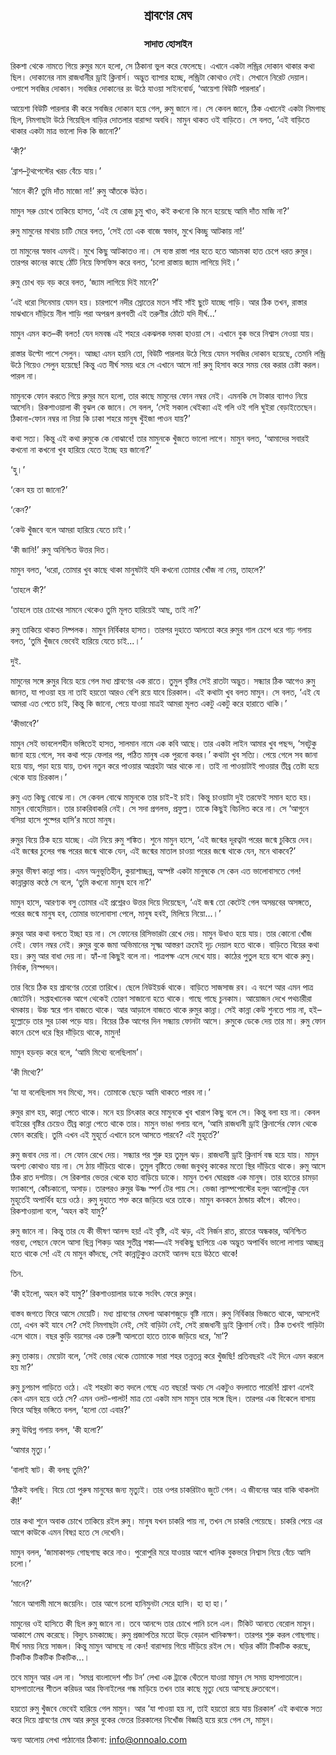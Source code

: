 <div align=center><h2 align=center>শ্রাবণের মেঘ</h4><h3 align=center>সাদাত হোসাইন</h3>
</div>

রিকশা থেকে নামতে গিয়ে রুমুর মনে হলো, সে ঠিকানা ভুল করে ফেলেছে। এখানে একটা লন্ড্রির দোকান থাকার কথা ছিল। দোকানের নাম রাজধানীর ড্রাই ক্লিনার্স। অদ্ভুত ব্যাপার হচ্ছে, লন্ড্রিটা কোথাও নেই। সেখানে নিরেট দেয়াল। ওপাশে সবজির দোকান। সবজির দোকানের রং উঠে যাওয়া সাইনবোর্ড, ‘আয়েশা বিউটি পারলার’।

আয়েশা বিউটি পারলার কী করে সবজির দোকান হয়ে গেল, রুমু জানে না। সে কেবল জানে, ঠিক এখানেই একটা নিমগাছ ছিল, নিমগাছটা উঠে গিয়েছিল বাড়ির দোতলার বারান্দা অবধি। মামুন থাকত ওই বাড়িতে। সে বলত, ‘এই বাড়িতে থাকার একটা মাত্র ভালো দিক কি জানো?’

‘কী?’

‘ব্রাশ–টুথপেস্টের খরচ বেঁচে যায়।’

‘মানে কী? তুমি দাঁত মাজো না!’ রুমু আঁতকে উঠত।

মামুন সরু চোখে তাকিয়ে হাসত, ‘এই যে রোজ চুমু খাও, কই কখনো কি মনে হয়েছে আমি দাঁত মাজি না?’

রুমু মামুনের মাথায় চাটি মেরে বলত, ‘সেই তো এক বাজে স্বভাব, মুখে কিচ্ছু আটকায় না!’

তা মামুনের স্বভাব এমনই। মুখে কিছু আটকাতও না। সে ব্যস্ত রাস্তা পার হতে হতে আচমকা হাত চেপে ধরত রুমুর। তারপর কানের কাছে ঠোঁট নিয়ে ফিসফিস করে বলত, ‘চলো রাস্তায় জ্যাম লাগিয়ে দিই।’

রুমু চোখ বড় বড় করে বলত, ‘জ্যাম লাগিয়ে দিই মানে?’

‘এই ধরো সিনেমায় যেমন হয়। চারপাশে নদীর স্রোতের মতন সাঁই সাঁই ছুটে যাচ্ছে গাড়ি। আর ঠিক তখন, রাস্তার মাঝখানে দাঁড়িয়ে নীল শাড়ি পরা অপরূপ রূপবতী এই তরুণীর ঠোঁটে যদি দীর্ঘ...’

মামুন এমন কত–কী বলত! যেন দমবন্ধ এই শহরে একঝলক দমকা হাওয়া সে। এখানে বুক ভরে নিশ্বাস নেওয়া যায়।

রাস্তার উল্টো পাশে সেলুন। আচ্ছা এমন হয়নি তো, বিউটি পারলার উঠে গিয়ে যেমন সবজির দোকান হয়েছে, তেমনি লন্ড্রি উঠে গিয়েও সেলুন হয়েছে! কিন্তু এত দীর্ঘ সময় ধরে সে এখানে আসে না! রুমু হিসাব করে সময় বের করার চেষ্টা করল। পারল না।

মামুনকে ফোন করতে গিয়ে রুমুর মনে হলো, তার কাছে মামুনের ফোন নম্বর নেই। এমনকি সে টাকার ব্যাগও নিয়ে আসেনি। রিকশাওয়ালা কী বুঝল কে জানে। সে বলল, ‘সেই সকাল থেইক্যা এই গলি ওই গলি ঘুইরা বেড়াইতেছেন। ঠিকানা-ফোন নম্বর না নিয়া কি ঢাকা শহরে মানুষ খুঁইজা পাওন যায়?’

কথা সত্য। কিন্তু এই কথা রুমুকে কে বোঝাবে! তার মামুনকে খুঁজতে ভালো লাগে। মামুন বলত, ‘আমাদের সবারই কখনো না কখনো খুব হারিয়ে যেতে ইচ্ছে হয় জানো?’

‘হু।’

‘কেন হয় তা জানো?’

‘কেন?’

‘কেউ খুঁজবে বলে আমরা হারিয়ে যেতে চাই।’

‘কী জানি!’ রুমু অনিশ্চিত উত্তর দিত।

মামুন বলত, ‘ধরো, তোমার খুব কাছে থাকা মানুষটাই যদি কখনো তোমার খোঁজ না নেয়, তাহলে?’

‘তাহলে কী?’

‘তাহলে তার চোখের সামনে থেকেও তুমি মূলত হারিয়েই আছ, তাই না?’

রুমু তাকিয়ে থাকত নিষ্পলক। মামুন নির্বিকার হাসত। তারপর দুহাতে আলতো করে রুমুর গাল চেপে ধরে গাঢ় গলায় বলত, ‘তুমি খুঁজবে ভেবেই হারিয়ে যেতে চাই...।’

দুই.

মামুনের সঙ্গে রুমুর বিয়ে হয়ে গেল মধ্য শ্রাবণের এক রাতে। তুমুল বৃষ্টির সেই রাতটা অদ্ভুত। সন্ধ্যার ঠিক আগেও রুমু জানত, যা পাওয়া হয় না তাই হয়তো আরও বেশি রয়ে যাবে চিরকাল। এই কথাটা খুব বলত মামুন। সে বলত, ‘এই যে আমরা এত পেতে চাই, কিন্তু কি জানো, পেয়ে যাওয়া মাত্রই আমরা মূলত একটু একটু করে হারাতে থাকি।’

‘কীভাবে?’

মামুন সেই ভাবলেশহীন ভঙ্গিতেই হাসত, সালমান নামে এক কবি আছে। তার একটা লাইন আমার খুব পছন্দ, ‘সবটুকু জানা হয়ে গেলে, সব কথা পড়ে ফেলার পর, পঠিত মানুষ এক পুরনো কবর।’ কথাটা খুব সত্যি। পেয়ে গেলে সব জানা হয়ে যায়, পড়া হয়ে যায়, তখন নতুন করে পাওয়ার আগ্রহটা আর থাকে না। তাই না পাওয়াটাই পাওয়ার তীব্র তেষ্টা হয়ে থেকে যায় চিরকাল।’

রুমু এত কিছু বোঝে না। সে কেবল বোঝে মামুনকে তার চাই-ই চাই। কিন্তু চাওয়াটা দুই তরফেই সমান হতে হয়। মামুন বোহেমিয়ান। তার চাকরিবাকরি নেই। সে সদা প্রগলভ, প্রফুল্ল। তাকে কিছুই বিচলিত করে না। সে ‘আগুনে বসিয়া হাসে পুষ্পের হাসি’র মতো মানুষ।

রুমুর বিয়ে ঠিক হয়ে যাচ্ছে। এটা নিয়ে রুমু শঙ্কিত। শুনে মামুন হাসে, ‘এই জন্মের দূরত্বটা পরের জন্মে চুকিয়ে দেব। এই জন্মের চুলের গন্ধ পরের জন্মে থাকে যেন, এই জন্মের মাতাল চাওয়া পরের জন্মে থাকে যেন, মনে থাকবে?’

রুমুর ভীষণ কান্না পায়। এমন অনুভূতিহীন, কুয়াশাচ্ছন্ন, অস্পষ্ট একটা মানুষকে সে কেন এত ভালোবাসতে গেল! কান্নাক্লান্ত কণ্ঠে সে বলে, ‘তুমি কখনো মানুষ হবে না?’

মামুন হাসে, আরণ্যক বসু তোমার এই প্রশ্নেরও উত্তর দিয়ে দিয়েছেন, ‘এই জন্ম তো কেটেই গেল অসম্ভবের অসঙ্গতে, পরের জন্মে মানুষ হব, তোমার ভালোবাসা পেলে, মানুষ হবই, মিলিয়ে নিয়ো...।’

রুমুর আর কথা বলতে ইচ্ছা হয় না। সে ফোনের রিসিভারটা রেখে দেয়। মামুন উধাও হয়ে যায়। তার কোনো খোঁজ নেই। ফোন নম্বর নেই। রুমুর বুকে জমা অভিমানের সূক্ষ্ম আস্তরণ ক্রমেই দৃঢ় দেয়াল হতে থাকে। বাড়িতে বিয়ের কথা হয়। রুমু আর বাধা দেয় না। হ্যাঁ-না কিছুই বলে না। পাত্রপক্ষ এসে দেখে যায়। কাঠের পুতুল হয়ে বসে থাকে রুমু। নির্বাক, নিস্পন্দন।

তার বিয়ে ঠিক হয় শ্রাবণের তেরো তারিখে। ছেলে নিউইয়র্ক থাকে। বাড়িতে সাজসাজ রব। এ বংশে আর এমন পাত্র জোটেনি। সপ্তাহখানেক আগে থেকেই তোরণ সাজানো হতে থাকে। গাছে গাছে চুনকাম। আয়োজন দেখে পথচারীরা থমকায়। উচ্চ স্বরে গান বাজতে থাকে। আর আড়ালে বাজতে থাকে রুমুর কান্না। সেই কান্না কেউ শুনতে পায় না, হই–হুল্লোড়ে তার সুর ঢাকা পড়ে যায়। বিয়ের ঠিক আগের দিন সন্ধ্যায় ফোনটা আসে। রুমুকে ডেকে দেয় তার মা। রুমু ফোন কানে চেপে ধরে স্থির দাঁড়িয়ে থাকে, মামুন!

মামুন হড়বড় করে বলে, ‘আমি মিথ্যে বলেছিলাম’।

‘কী মিথ্যে?’

‘যা যা বলেছিলাম সব মিথ্যে, সব। তোমাকে ছেড়ে আমি থাকতে পারব না।’

রুমুর রাগ হয়, কান্না পেতে থাকে। মনে হয় চিৎকার করে মামুনকে খুব খারাপ কিছু বলে সে। কিন্তু বলা হয় না। কেবল বাইরের বৃষ্টির চেয়েও তীব্র কান্না পেতে থাকে তার। মামুন ভাঙা গলায় বলে, ‘আমি রাজধানী ড্রাই ক্লিনার্সের ফোন থেকে ফোন করেছি। তুমি এখন এই মুহূর্তে এখানে চলে আসতে পারবে? এই মুহূর্তে?’

রুমু জবাব দেয় না। সে ফোন রেখে দেয়। সন্ধ্যার পর শুরু হয় তুমুল ঝড়। রাজধানী ড্রাই ক্লিনার্স বন্ধ হয়ে যায়। মামুন অবশ্য কোথাও যায় না। সে ঠায় দাঁড়িয়ে থাকে। তুমুল বৃষ্টিতে ভেজা জবুথবু কাকের মতো স্থির দাঁড়িয়ে থাকে। রুমু আসে ঠিক রাত দশটায়। সে রিকশার ভেতর থেকে হাত বাড়িয়ে ডাকে। মামুন তখন ঘোরগ্রস্ত এক মানুষ। তার হাতের চামড়া ফ্যাকাশে, কোঁচকানো, অসাড়। তারপরও রুমুর উষ্ণ স্পর্শ টের পায় সে। ভেজা ল্যাম্পপোস্টের হলুদ আলোটুকু যেন মুহূর্তেই অপার্থিব হয়ে ওঠে। রুমু দুহাতে শক্ত করে জড়িয়ে ধরে তাকে। মামুন কনকনে ঠান্ডায় কাঁপে। কাঁদেও। রিকশাওয়ালা বলে, ‘অহন কই যামু?’

রুমু জানে না। কিন্তু তার যে কী ভীষণ আনন্দ হয়! এই বৃষ্টি, এই ঝড়, এই নির্জন রাত, রাতের অন্ধকার, অনিশ্চিত গন্তব্য, পেছনে ফেলে আসা ছিন্ন শিকড় আর সুতীব্র শঙ্কা—এই সবকিছু ছাপিয়ে এক অদ্ভুত অপার্থিব ভালো লাগায় আচ্ছন্ন হতে থাকে সে! এই যে মামুন কাঁদছে, সেই কান্নাটুকুও ক্রমেই আনন্দ হয়ে উঠতে থাকে!

তিন. 

‘কী হইলো, অহন কই যামু?’ রিকশাওয়ালার ডাকে সংবিৎ ফেরে রুমুর।

বাস্তব জগতে ফিরে আসে মেয়েটি। মধ্য শ্রাবণের মেঘলা আকাশজুড়ে বৃষ্টি নামে। রুমু নির্বিকার ভিজতে থাকে, আসলেই তো, এখন কই যাবে সে? সেই নিমগাছটা নেই, সেই বাড়িটা নেই, সেই রাজধানী ড্রাই ক্লিনার্স নেই। ঠিক তখনই গাড়িটা এসে থামে। বছর কুড়ি বয়সের এক তরুণী আলতো হাতে তাকে জড়িয়ে ধরে, ‘মা’?

রুমু তাকায়। মেয়েটা বলে, ‘সেই ভোর থেকে তোমাকে সারা শহর তন্নতন্ন করে খুঁজছি! প্রতিবছরই এই দিনে এমন করলে হয় মা?’

রুমু চুপচাপ গাড়িতে ওঠে। এই শহরটা কত বদলে গেছে এত বছরে! অথচ সে একটুও বদলাতে পারেনি! শ্রাবণ এলেই কেন এমন হয়ে ওঠে সে? এমন ওলট-পালট! মাত্র তো একটা মাস মামুন তার সঙ্গে ছিল। তারপর এক বিকেলে বাসায় ফিরে অস্থির ভঙ্গিতে বলল, ‘হলো তো এবার?’

রুমু উদ্বিগ্ন গলায় বলল, ‘কী হলো?’

‘আমার মৃত্যু।’

‘বালাই ষাট। কী বলছ তুমি?’

‘ঠিকই বলছি। বিয়ে তো পুরুষ মানুষের জন্য মৃত্যুই। তার ওপর চাকরিটাও জুটে গেল। এ জীবনের আর বাকি থাকলটা কী!’

তার কথা শুনে অবাক চোখে তাকিয়ে রইল রুমু। মানুষ যখন চাকরি পায় না, তখন সে চাকরি পেয়েছে। চাকরি পেয়ে এর আগে কাউকে এমন বিষণ্ণ হতে সে দেখেনি।

মামুন বলল, ‘জামাকাপড় গোছগাছ করে নাও। পুরোপুরি মরে যাওয়ার আগে খানিক বুকভরে নিশ্বাস নিয়ে বেঁচে আসি চলো।’

‘মানে?’

‘মানে আগামী মাসে জয়েনিং। তার আগে চলো হানিমুনটা সেরে হাসি। হা হা হা।’

মামুনের ওই হাসিতে কী ছিল রুমু জানে না। তবে আনন্দে তার চোখে পানি চলে এল। টিকিট আনতে বেরোল মামুন। আকাশে মেঘ করেছে। বিদ্যুৎ চমকাচ্ছে। রুমু প্রজাপতির মতো উড়ে বেড়াল খানিকক্ষণ। তারপর শুরু করল গোছগাছ। দীর্ঘ সময় নিয়ে সাজল। কিন্তু মামুন আসছে না কেন! বারান্দায় গিয়ে দাঁড়িয়ে রইল সে। ঘড়ির কাঁটা টিকটিক করছে, টিকটিক টিকটিক টিকটিক...।

তবে মামুন আর এল না। ‘সমগ্র বাংলাদেশ পাঁচ টন’ লেখা এক ট্রাকে থেঁতলে যাওয়া মামুন সে সময় হাসপাতালে। হাসপাতালের শীতল করিডর আর ফিনাইলের গন্ধ মাড়িয়ে তখন তার কাছে মৃত্যু ধেয়ে আসছে দ্রুতবেগে।

হয়তো রুমু খুঁজবে ভেবেই হারিয়ে গেল মামুন। আর ‘যা পাওয়া হয় না, তাই হয়তো রয়ে যায় চিরকাল’ এই কথাকে সত্য করে দিয়ে শ্রাবণের মেঘ আর রুমুর বুকের ভেতর চিরকালের নিখোঁজ বিজ্ঞপ্তি হয়ে রয়ে গেল সে, মামুন।

অন্য আলোয় লেখা পাঠানোর ঠিকানা: info@onnoalo.com


